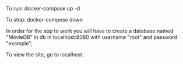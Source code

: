 To run: docker-compose up -d

To stop: docker-compose down

In order for the app to work you will have to create a database named "MovieDB" in db in localhost:8080 with username "root" and password "example";

To view the site, go to localhost.


